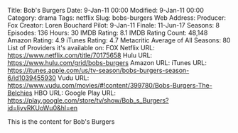 Title: Bob's Burgers
Date: 9-Jan-11 00:00
Modified: 9-Jan-11 00:00
Category: drama
Tags: netflix
Slug: bobs-burgers
Web Address: 
Producer: Fox
Creator:  Loren Bouchard
Pilot: 9-Jan-11
Finale: 11-Jun-17
Seasons: 8
Episodes: 136
Hours: 30
IMDB Rating: 8.1
IMDB Rating Count: 48,148
Amazon Rating: 4.9
iTunes Rating: 4.7
Metacritic Average of All Seasons: 80
List of Providers it's available on: FOX
Netflix URL: https://www.netflix.com/title/70175658
Hulu URL: https://www.hulu.com/grid/bobs-burgers
Amazon URL: 
iTunes URL: https://itunes.apple.com/us/tv-season/bobs-burgers-season-6/id1039455930
Vudu URL: https://www.vudu.com/movies/#!content/399780/Bobs-Burgers-The-Belchies
HBO URL: 
Google Play URL: https://play.google.com/store/tv/show/Bob_s_Burgers?id=ljvvRKUoWu0&hl=en



This is the content for Bob's Burgers